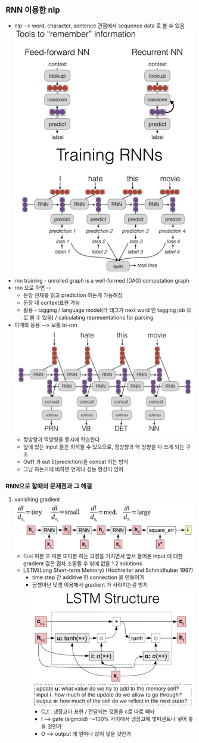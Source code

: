 ## RNN 이용한 nlp
* nlp --> word, character, sentence 관점에서 sequence data 로 볼 수 있음
![rnn](images/5_1.png "rnn")
![rnn2](images/5_2.png "rnn2")
* rnn training - unrolled graph is a well-formed (DAG) computation graph
* rnn 으로 하면 --
	* 문장 전체를 읽고 prediction 하는게 가능해짐
	* 문장 내 context표현 가능
	* 활용 - tagging / language model(각 태그가 next word 인 tagging job 으로 볼 수 있음) / calculating representations for parsing
* 이때의 응용 --> 보통 bi-rnn
	![bi-rnn](images/5_3.png "bi-rnn")
	* 정방향과 역방향을 동시에 학습한다
	* 앞에 있는 input 들은 희석될 수 있으므로, 정방향과 역 방향을 다 쓰게 되는 구조
	* Out1 과 out 5(prediction)을 concat 하는 방식
	* 그냥 하는거에 비하면 언제나 성능 향상이 있어

### RNN으로 할때의 문제점과 그 해결
1. vanishing gradient
	![vanishing gradient](images/5_4.png "vanishing gradient")
	* 다시 미분 또 미분 또미분 하는 과정을 거치면서 앞서 들어온 input 에 대한 gradient 값은 점차 소멸될 수 밖에 없음
1.2 solutions
	* LSTM(Long Short-term Memory)
	(Hochreiter and Schmidhuber 1997)
		* time step 간 additive 한 connection 을 만들어가
		* 곱셈아닌 덧셈 이용해서 gradient 가 사라지는걸 방지
		![LSTM](images/5_5.png "LSTM")
			* C_t : 냉장고라 표현 / 전달되는 것들을 c로 따로 빼놔
			* I --> gate (sigmoid) -~100% 사이에서 냉장고에 몇퍼센트나 넣어 놓을 것인가
			* O --> output 에 얼마나 많이 넣을 것인가
